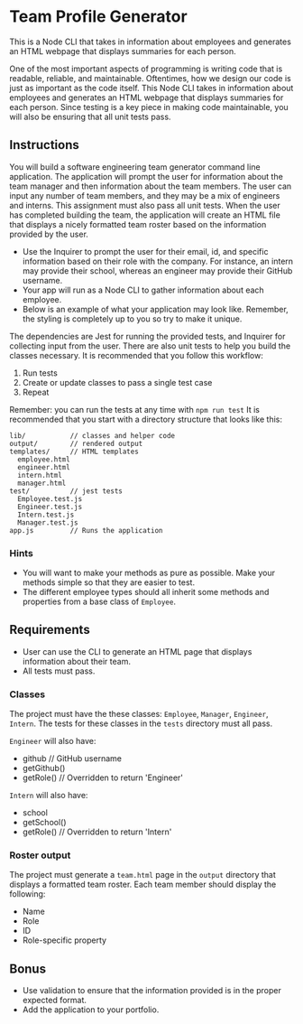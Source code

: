 # Team Profile Generator

This is a Node CLI that takes in information about employees and generates an HTML webpage that displays summaries for each person.

One of the most important aspects of programming is writing code that is readable, reliable, and maintainable. Oftentimes, how we design our code is just as important as the code itself. This Node CLI takes in information about employees and generates an HTML webpage that displays summaries for each person. Since testing is a key piece in making code maintainable, you will also be ensuring that all unit tests pass.

## Instructions

You will build a software engineering team generator command line application. The application will prompt the user for information about the team manager and then information about the team members. The user can input any number of team members, and they may be a mix of engineers and interns. This assignment must also pass all unit tests. When the user has completed building the team, the application will create an HTML file that displays a nicely formatted team roster based on the information provided by the user.

- Use the Inquirer to prompt the user for their email, id, and specific information based on their role with the company. For instance, an intern may provide their school, whereas an engineer may provide their GitHub username.
- Your app will run as a Node CLI to gather information about each employee.
- Below is an example of what your application may look like. Remember, the styling is completely up to you so try to make it unique.

The dependencies are Jest for running the provided tests, and Inquirer for collecting input from the user. There are also unit tests to help you build the classes necessary. It is recommended that you follow this workflow:

1. Run tests
2. Create or update classes to pass a single test case
3. Repeat

Remember: you can run the tests at any time with `npm run test`
It is recommended that you start with a directory structure that looks like this:

```
lib/           // classes and helper code
output/        // rendered output
templates/     // HTML templates
  employee.html
  engineer.html
  intern.html
  manager.html
test/          // jest tests
  Employee.test.js
  Engineer.test.js
  Intern.test.js
  Manager.test.js
app.js         // Runs the application
```

### Hints

- You will want to make your methods as pure as possible. Make your methods simple so that they are easier to test.
- The different employee types should all inherit some methods and properties from a base class of `Employee`.

## Requirements

- User can use the CLI to generate an HTML page that displays information about their team.
- All tests must pass.

### Classes

The project must have the these classes: `Employee`, `Manager`, `Engineer`, `Intern`. The tests for these classes in the `tests` directory must all pass.

`Engineer` will also have:

- github // GitHub username
- getGithub()
- getRole() // Overridden to return 'Engineer'

`Intern` will also have:

- school
- getSchool()
- getRole() // Overridden to return 'Intern'

### Roster output

The project must generate a `team.html` page in the `output` directory that displays a formatted team roster. Each team member should display the following:

- Name
- Role
- ID
- Role-specific property

## Bonus

- Use validation to ensure that the information provided is in the proper expected format.
- Add the application to your portfolio.
